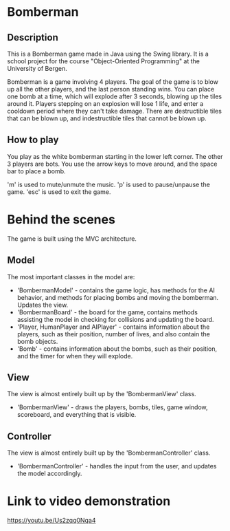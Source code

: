 # Bomberman


## Description

This is a Bomberman game made in Java using the Swing library. It is a school project for the course "Object-Oriented Programming" at the University of Bergen. 

Bomberman is a game involving 4 players. The goal of the game is to blow up all the other players, and the last person standing wins. You can place one bomb at a time, which will explode after 3 seconds, blowing up the tiles around it. Players stepping on an explosion will lose 1 life, and enter a cooldown period where they can't take damage. There are destructible tiles that can be blown up, and indestructible tiles that cannot be blown up. 


## How to play

You play as the white bomberman starting in the lower left corner. The other 3 players are bots. 
You use the arrow keys to move around, and the space bar to place a bomb. 

'm' is used to mute/unmute the music.
'p' is used to pause/unpause the game.
'esc' is used to exit the game.

# Behind the scenes

The game is built using the MVC architecture. 

## Model 

The most important classes in the model are:
- 'BombermanModel' - contains the game logic, has methods for the AI behavior, and methods for placing bombs and moving the bomberman. Updates the view.
- 'BombermanBoard' - the board for the game, contains methods assisting the model in checking for collisions and updating the board. 
- 'Player, HumanPlayer and AIPlayer' - contains information about the players, such as their position, number of lives, and also contain the bomb objects.
- 'Bomb' - contains information about the bombs, such as their position, and the timer for when they will explode.

## View

The view is almost entirely built up by the 'BombermanView' class. 
- 'BombermanView' - draws the players, bombs, tiles, game window, scoreboard, and everything that is visible.

## Controller

The view is almost entirely built up by the 'BombermanController' class.
- 'BombermanController' - handles the input from the user, and updates the model accordingly.



# Link to video demonstration
https://youtu.be/Us2zqq0Nqa4



